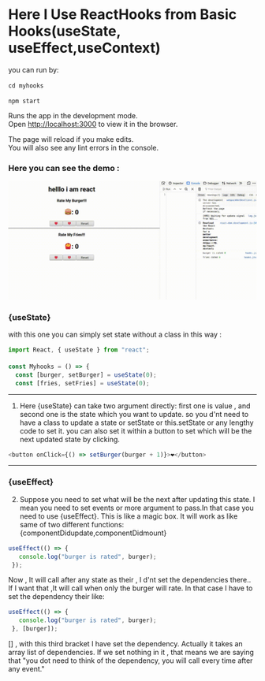 # Here I Use ReactHooks from Basic Hooks(useState, useEffect,useContext)


you can run by:

 `cd myhooks`

 `npm start`

Runs the app in the development mode.<br />
Open [http://localhost:3000](http://localhost:3000) to view it in the browser.

The page will reload if you make edits.<br />
You will also see any lint errors in the console.

### Here you can see the demo : 
![Demo](myjunkrating.gif)
 


### {useState}

with this one you can simply set state without a class in this way :

```javascript
import React, { useState } from "react";

const Myhooks = () => {
  const [burger, setBurger] = useState(0);
  const [fries, setFries] = useState(0);

```
___
1. Here {useState} can take two argument directly:
  first one is value , and second one is the state which you want to update.
  so you d'nt need to have a class to update a state or setState or this.setState or any lengthy code to set it.
  you can also set it within a button to set which will be the next updated state by clicking. 
  ```javascript
  <button onClick={() => setBurger(burger + 1)}>❤️</button>
  ```
___
### {useEffect}
2. Suppose you need to set what will be the next after updating this state. I mean you need to set events or more argument to    pass.In that case you need to use {useEffect}. This is like a magic box. It will work as like same of two different functions:   {componentDidupdate,componentDidmount}  
 ```javascript
 useEffect(() => {
    console.log("burger is rated", burger);
  });
 ```
 Now , It will call after any state as their , I d'nt set the dependencies there.. If I want that ,It will call when only the burger will rate. In that case I have to set the dependency their like: 
 ```javascript
 useEffect(() => {
    console.log("burger is rated", burger);
  }, [burger]);
 ```
 []  , with this third bracket I have set the dependency. Actually it takes an array list of dependencies. If we set nothing in it , that means we are saying that "you dot need to think of the dependency, you will call every time after any event."
 
  
